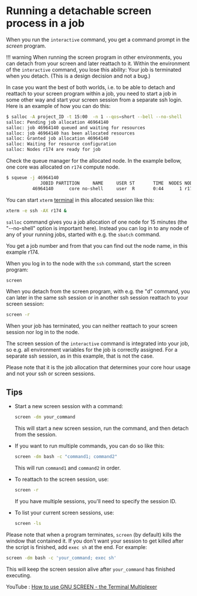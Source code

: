 # Running a detachable screen process in a job

When you run the `interactive` command, you get a command prompt in the _screen_ program.

!!! warning
    When running the screen program in other environments, you can detach from your screen and later reattach to it. Within the environment of the `interactive` command, you lose this ability: Your job is terminated when you detach. (This is a design decision and not a bug.)

In case you want the best of both worlds, i.e. to be able to detach and reattach to your screen program within a job, you need to start a job in some other way and start your screen session from a separate ssh login. Here is an example of how you can do this:

```bash
$ salloc -A project_ID -t 15:00  -n 1 --qos=short --bell --no-shell
salloc: Pending job allocation 46964140
salloc: job 46964140 queued and waiting for resources
salloc: job 46964140 has been allocated resources
salloc: Granted job allocation 46964140
salloc: Waiting for resource configuration
salloc: Nodes r174 are ready for job
```

Check the queue manager for the allocated node. In the example bellow, one core was allocated on `r174` compute node.

```bash
$ squeue -j 46964140
             JOBID PARTITION     NAME     USER ST       TIME  NODES NODELIST(REASON)
          46964140      core no-shell     user  R       0:44      1 r174
```

You can start `xterm` [terminal](../software/terminal.md) in this allocated session like this:

```bash
xterm -e ssh -AX r174 &
```

`salloc` command gives you a job allocation of one node for 15 minutes (the "--no-shell" option is important here). Instead you can log in to any node of any of your running jobs, started with e.g. the `sbatch` command.

You get a job number and from that you can find out the node name, in this example r174.

When you log in to the node with the `ssh` command, start the screen program:

```bash
screen
```

When you detach from the screen program, with e.g. the "d" command, you can later in the same ssh session or in another ssh session reattach to your screen session:

```bash
screen -r
```

When your job has terminated, you can neither reattach to your screen session nor log in to the node.

The screen session of the `interactive` command is integrated into your job, so e.g. all environment variables for the job is correctly assigned. For a separate ssh session, as in this example, that is not the case.

Please note that it is the job allocation that determines your core hour usage and not your ssh or screen sessions.

## Tips

- Start a new screen session with a command:

   ```bash
   screen -dm your_command
   ```

   This will start a new screen session, run the command, and then detach from the session.

- If you want to run multiple commands, you can do so like this:

   ```bash
   screen -dm bash -c "command1; command2"
   ```

   This will run `command1` and `command2` in order.

- To reattach to the screen session, use:

   ```bash
   screen -r
   ```

   If you have multiple sessions, you'll need to specify the session ID.

- To list your current screen sessions, use:

   ```bash
   screen -ls
   ```

Please note that when a program terminates, `screen` (by default) kills the window that contained it. If you don't want your session to get killed after the script is finished, add `exec sh` at the end. For example:

```bash
screen -dm bash -c 'your_command; exec sh'
```

This will keep the screen session alive after `your_command` has finished executing.

YouTube : [How to use GNU SCREEN - the Terminal Multiplexer](https://www.youtube.com/watch?v=I4xVn6Io5Nw)
